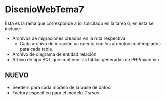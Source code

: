 # DisenioWebTema7
Esta es la rama que corresponde a lo solicitado en la tarea 6, en esta se incluye:

- Archivos de migraciones creados en la ruta respectiva
    - Cada archivo de miración ya cuenta con los atributos contemplados para cada tabla
- Archivo de diagrama de entidad relación
- Arhivo de tipo SQL que contiene las tablas generadas en PHPmyadmin

## NUEVO

- Seeders para cada modelo de la base de datos
- Factory especifico para el modelo *Cursos*
